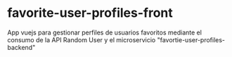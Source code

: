 # favorite-user-profiles-front
App vuejs para gestionar perfiles de usuarios favoritos mediante el consumo de la API Random User y el microservicio "favortie-user-profiles-backend"
